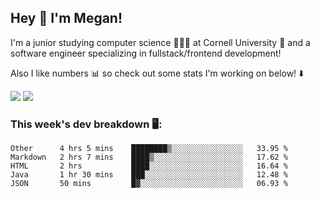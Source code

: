 ## Hey 👋 I'm Megan! 
I'm a junior studying computer science 👩🏻‍💻 at Cornell University 🐻 and a software engineer specializing in fullstack/frontend development!

Also I like numbers 📊 so check out some stats I'm working on below! ⬇️

<img src="https://github-readme-stats.meganyin13.vercel.app/api?username=meganyin13&show_icons=true&hide=stars&count_private=true" />

<img src="https://github-readme-stats.meganyin13.vercel.app/api/top-langs/?username=meganyin13&layout=compact&hide=Jupyter%20Notebook" />

### This week's dev breakdown 🖥:
<!--START_SECTION:waka-->
```text
Other      4 hrs 5 mins    ████████▒░░░░░░░░░░░░░░░░   33.95 % 
Markdown   2 hrs 7 mins    ████▒░░░░░░░░░░░░░░░░░░░░   17.62 % 
HTML       2 hrs           ████░░░░░░░░░░░░░░░░░░░░░   16.64 % 
Java       1 hr 30 mins    ███░░░░░░░░░░░░░░░░░░░░░░   12.48 % 
JSON       50 mins         █▓░░░░░░░░░░░░░░░░░░░░░░░   06.93 % 
```
<!--END_SECTION:waka-->
